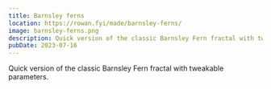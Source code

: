 ```yaml
---
title: Barnsley ferns
location: https://rowan.fyi/made/barnsley-ferns/
image: barnsley-ferns.png
description: Quick version of the classic Barnsley Fern fractal with tweakable parameters.
pubDate: 2023-07-16
---
```

Quick version of the classic Barnsley Fern fractal with tweakable parameters.